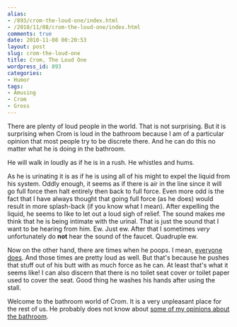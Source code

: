 ```yaml
---
alias:
- /893/crom-the-loud-one/index.html
- /2010/11/08/crom-the-loud-one/index.html
comments: true
date: 2010-11-08 00:20:53
layout: post
slug: crom-the-loud-one
title: Crom, The Loud One
wordpress_id: 893
categories:
- Humor
tags:
- Amusing
- Crom
- Gross
---
```


There are plenty of loud people in the world.  That is not surprising.  But it is surprising when Crom is loud in the bathroom because I am of a particular opinion that most people try to be discrete there.  And he can do this no matter what he is doing in the bathroom.

He will walk in loudly as if he is in a rush.  He whistles and hums.

As he is urinating it is as if he is using all of his might to expel the liquid from his system.  Oddly enough, it seems as if there is air in the line since it will go full force then halt entirely then back to full force.  Even more odd is the fact that I have always thought that going full force (as he does) would result in more splash-back (if you know what I mean).  After expelling the liquid, he seems to like to let out a loud sigh of relief.  The sound makes me think that he is being intimate with the urinal.  That is just the sound that I want to be hearing from him.  Ew.  Just ew.  After that I sometimes _very_ unfortunately do __not__ hear the sound of the faucet.  Quadruple ew.

Now on the other hand, there are times when he poops.  I mean, [everyone does](http://www.amazon.com/gp/product/192913214X?tag=gtww-20).  And those times are pretty loud as well.  But that's because he pushes that stuff out of his butt with as much force as he can.  At least that's what it seems like!  I can also discern that there is no toilet seat cover or toilet paper used to cover the seat.  Good thing he washes his hands after using the stall.

Welcome to the bathroom world of Crom.  It is a very unpleasant place for the rest of us.  He probably does not know about [some of my opinions about the bathroom](http://www.goingthewongway.com/176/on-bathroom-behavior/).
